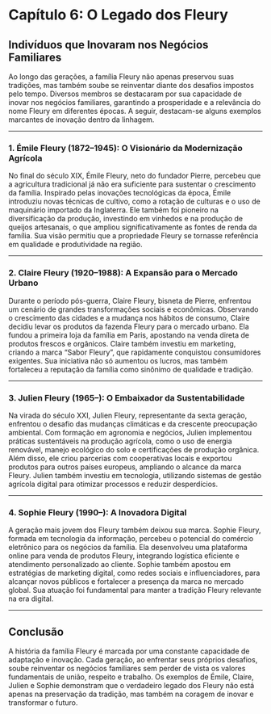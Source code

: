 # Capítulo 6: O Legado dos Fleury

## Indivíduos que Inovaram nos Negócios Familiares

Ao longo das gerações, a família Fleury não apenas preservou suas tradições, mas também soube se reinventar diante dos desafios impostos pelo tempo. Diversos membros se destacaram por sua capacidade de inovar nos negócios familiares, garantindo a prosperidade e a relevância do nome Fleury em diferentes épocas. A seguir, destacam-se alguns exemplos marcantes de inovação dentro da linhagem.

---

### 1. **Émile Fleury (1872–1945): O Visionário da Modernização Agrícola**

No final do século XIX, Émile Fleury, neto do fundador Pierre, percebeu que a agricultura tradicional já não era suficiente para sustentar o crescimento da família. Inspirado pelas inovações tecnológicas da época, Émile introduziu novas técnicas de cultivo, como a rotação de culturas e o uso de maquinário importado da Inglaterra. Ele também foi pioneiro na diversificação da produção, investindo em vinhedos e na produção de queijos artesanais, o que ampliou significativamente as fontes de renda da família. Sua visão permitiu que a propriedade Fleury se tornasse referência em qualidade e produtividade na região.

---

### 2. **Claire Fleury (1920–1988): A Expansão para o Mercado Urbano**

Durante o período pós-guerra, Claire Fleury, bisneta de Pierre, enfrentou um cenário de grandes transformações sociais e econômicas. Observando o crescimento das cidades e a mudança nos hábitos de consumo, Claire decidiu levar os produtos da fazenda Fleury para o mercado urbano. Ela fundou a primeira loja da família em Paris, apostando na venda direta de produtos frescos e orgânicos. Claire também investiu em marketing, criando a marca “Sabor Fleury”, que rapidamente conquistou consumidores exigentes. Sua iniciativa não só aumentou os lucros, mas também fortaleceu a reputação da família como sinônimo de qualidade e tradição.

---

### 3. **Julien Fleury (1965–): O Embaixador da Sustentabilidade**

Na virada do século XXI, Julien Fleury, representante da sexta geração, enfrentou o desafio das mudanças climáticas e da crescente preocupação ambiental. Com formação em agronomia e negócios, Julien implementou práticas sustentáveis na produção agrícola, como o uso de energia renovável, manejo ecológico do solo e certificações de produção orgânica. Além disso, ele criou parcerias com cooperativas locais e exportou produtos para outros países europeus, ampliando o alcance da marca Fleury. Julien também investiu em tecnologia, utilizando sistemas de gestão agrícola digital para otimizar processos e reduzir desperdícios.

---

### 4. **Sophie Fleury (1990–): A Inovadora Digital**

A geração mais jovem dos Fleury também deixou sua marca. Sophie Fleury, formada em tecnologia da informação, percebeu o potencial do comércio eletrônico para os negócios da família. Ela desenvolveu uma plataforma online para venda de produtos Fleury, integrando logística eficiente e atendimento personalizado ao cliente. Sophie também apostou em estratégias de marketing digital, como redes sociais e influenciadores, para alcançar novos públicos e fortalecer a presença da marca no mercado global. Sua atuação foi fundamental para manter a tradição Fleury relevante na era digital.

---

## **Conclusão**

A história da família Fleury é marcada por uma constante capacidade de adaptação e inovação. Cada geração, ao enfrentar seus próprios desafios, soube reinventar os negócios familiares sem perder de vista os valores fundamentais de união, respeito e trabalho. Os exemplos de Émile, Claire, Julien e Sophie demonstram que o verdadeiro legado dos Fleury não está apenas na preservação da tradição, mas também na coragem de inovar e transformar o futuro.